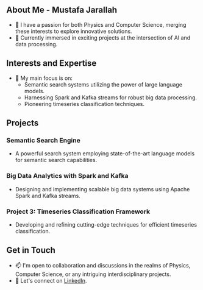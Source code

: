## About Me - Mustafa Jarallah
- 👀 I have a passion for both Physics and Computer Science, merging these interests to explore innovative solutions.
- 🌱 Currently immersed in exciting projects at the intersection of AI and data processing.

## Interests and Expertise
- 🚀 My main focus is on:
  - Semantic search systems utilizing the power of large language models.
  - Harnessing Spark and Kafka streams for robust big data processing.
  - Pioneering timeseries classification techniques.

## Projects

### Semantic Search Engine
- A powerful search system employing state-of-the-art language models for semantic search capabilities.

### Big Data Analytics with Spark and Kafka
- Designing and implementing scalable big data systems using Apache Spark and Kafka streams.

### Project 3: Timeseries Classification Framework
- Developing and refining cutting-edge techniques for efficient timeseries classification.

## Get in Touch
- 📫 I'm open to collaboration and discussions in the realms of Physics, Computer Science, or any intriguing interdisciplinary projects.
- 💼 Let's connect on [LinkedIn](https://www.linkedin.com/in/mustafa-jarallah/).



<!---
majarall/majarall is a ✨ special ✨ repository because its `README.md` (this file) appears on your GitHub profile.
You can click the Preview link to take a look at your changes.
--->
